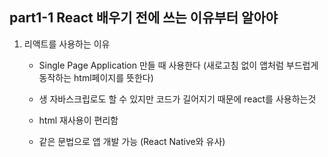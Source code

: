 ## part1-1 React 배우기 전에 쓰는 이유부터 알아야

1. 리액트를 사용하는 이유

   - Single Page Application 만들 때 사용한다
     (새로고침 없이 앱처럼 부드럽게 동작하는 html페이지를 뜻한다)

   - 생 자바스크립로도 할 수 있지만 코드가 길어지기 때문에 react를 사용하는것

   - html 재사용이 편리함

   - 같은 문법으로 앱 개발 가능 (React Native와 유사)
